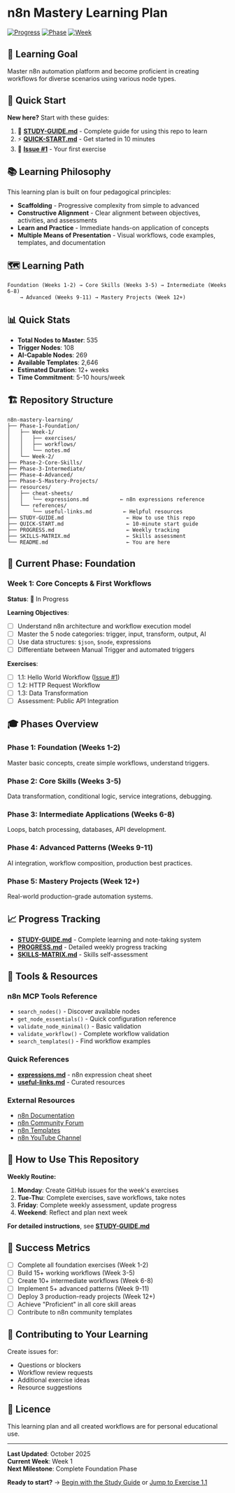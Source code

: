 # n8n Mastery Learning Plan

[![Progress](https://img.shields.io/badge/Progress-0%25-red)]()
[![Phase](https://img.shields.io/badge/Phase-Foundation-blue)]()
[![Week](https://img.shields.io/badge/Week-1-green)]()

## 🎯 Learning Goal

Master n8n automation platform and become proficient in creating workflows for diverse scenarios using various node types.

## 🚀 Quick Start

**New here?** Start with these guides:
1. 📖 **[STUDY-GUIDE.md](STUDY-GUIDE.md)** - Complete guide for using this repo to learn
2. ⚡ **[QUICK-START.md](QUICK-START.md)** - Get started in 10 minutes
3. 🎯 **[Issue #1](https://github.com/dandange8005/n8n-mastery-learning/issues/1)** - Your first exercise

## 📚 Learning Philosophy

This learning plan is built on four pedagogical principles:

- **Scaffolding** - Progressive complexity from simple to advanced
- **Constructive Alignment** - Clear alignment between objectives, activities, and assessments
- **Learn and Practice** - Immediate hands-on application of concepts
- **Multiple Means of Presentation** - Visual workflows, code examples, templates, and documentation

## 🗺️ Learning Path

```
Foundation (Weeks 1-2) → Core Skills (Weeks 3-5) → Intermediate (Weeks 6-8) 
    → Advanced (Weeks 9-11) → Mastery Projects (Week 12+)
```

## 📊 Quick Stats

- **Total Nodes to Master**: 535
- **Trigger Nodes**: 108
- **AI-Capable Nodes**: 269
- **Available Templates**: 2,646
- **Estimated Duration**: 12+ weeks
- **Time Commitment**: 5-10 hours/week

## 🏗️ Repository Structure

```
n8n-mastery-learning/
├── Phase-1-Foundation/
│   ├── Week-1/
│   │   ├── exercises/
│   │   ├── workflows/
│   │   └── notes.md
│   └── Week-2/
├── Phase-2-Core-Skills/
├── Phase-3-Intermediate/
├── Phase-4-Advanced/
├── Phase-5-Mastery-Projects/
├── resources/
│   ├── cheat-sheets/
│   │   └── expressions.md          ← n8n expressions reference
│   └── references/
│       └── useful-links.md          ← Helpful resources
├── STUDY-GUIDE.md                    ← How to use this repo
├── QUICK-START.md                    ← 10-minute start guide
├── PROGRESS.md                       ← Weekly tracking
├── SKILLS-MATRIX.md                  ← Skills assessment
└── README.md                         ← You are here
```

## 📅 Current Phase: Foundation

### Week 1: Core Concepts & First Workflows
**Status**: 🔄 In Progress

**Learning Objectives**:
- [ ] Understand n8n architecture and workflow execution model
- [ ] Master the 5 node categories: trigger, input, transform, output, AI
- [ ] Use data structures: `$json`, `$node`, expressions
- [ ] Differentiate between Manual Trigger and automated triggers

**Exercises**:
- [ ] 1.1: Hello World Workflow ([Issue #1](https://github.com/dandange8005/n8n-mastery-learning/issues/1))
- [ ] 1.2: HTTP Request Workflow
- [ ] 1.3: Data Transformation
- [ ] Assessment: Public API Integration

## 🎓 Phases Overview

### Phase 1: Foundation (Weeks 1-2)
Master basic concepts, create simple workflows, understand triggers.

### Phase 2: Core Skills (Weeks 3-5)
Data transformation, conditional logic, service integrations, debugging.

### Phase 3: Intermediate Applications (Weeks 6-8)
Loops, batch processing, databases, API development.

### Phase 4: Advanced Patterns (Weeks 9-11)
AI integration, workflow composition, production best practices.

### Phase 5: Mastery Projects (Week 12+)
Real-world production-grade automation systems.

## 📈 Progress Tracking

- **[STUDY-GUIDE.md](STUDY-GUIDE.md)** - Complete learning and note-taking system
- **[PROGRESS.md](PROGRESS.md)** - Detailed weekly progress tracking
- **[SKILLS-MATRIX.md](SKILLS-MATRIX.md)** - Skills self-assessment

## 🔧 Tools & Resources

### n8n MCP Tools Reference
- `search_nodes()` - Discover available nodes
- `get_node_essentials()` - Quick configuration reference
- `validate_node_minimal()` - Basic validation
- `validate_workflow()` - Complete workflow validation
- `search_templates()` - Find workflow examples

### Quick References
- **[expressions.md](resources/cheat-sheets/expressions.md)** - n8n expression cheat sheet
- **[useful-links.md](resources/references/useful-links.md)** - Curated resources

### External Resources
- [n8n Documentation](https://docs.n8n.io/)
- [n8n Community Forum](https://community.n8n.io/)
- [n8n Templates](https://n8n.io/workflows/)
- [n8n YouTube Channel](https://www.youtube.com/@n8n-io)

## 📝 How to Use This Repository

**Weekly Routine:**
1. **Monday**: Create GitHub issues for the week's exercises
2. **Tue-Thu**: Complete exercises, save workflows, take notes
3. **Friday**: Complete weekly assessment, update progress
4. **Weekend**: Reflect and plan next week

**For detailed instructions**, see **[STUDY-GUIDE.md](STUDY-GUIDE.md)**

## 🎯 Success Metrics

- [ ] Complete all foundation exercises (Week 1-2)
- [ ] Build 15+ working workflows (Week 3-5)
- [ ] Create 10+ intermediate workflows (Week 6-8)
- [ ] Implement 5+ advanced patterns (Week 9-11)
- [ ] Deploy 3 production-ready projects (Week 12+)
- [ ] Achieve "Proficient" in all core skill areas
- [ ] Contribute to n8n community templates

## 🤝 Contributing to Your Learning

Create issues for:
- Questions or blockers
- Workflow review requests
- Additional exercise ideas
- Resource suggestions

## 📜 Licence

This learning plan and all created workflows are for personal educational use.

---

**Last Updated**: October 2025  
**Current Week**: Week 1  
**Next Milestone**: Complete Foundation Phase

**Ready to start?** → [Begin with the Study Guide](STUDY-GUIDE.md) or [Jump to Exercise 1.1](https://github.com/dandange8005/n8n-mastery-learning/issues/1)
